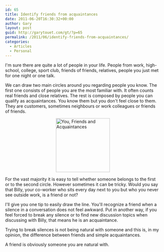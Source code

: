 ```yaml
---
id: 65
title: Identify friends from acquaintances
date: 2011-06-20T16:30:32+00:00
author: Gary
layout: post
guid: http://garytouet.com/gt/?p=65
permalink: /2011/06/identify-friends-from-acquaintances/
categories:
  - Articles
  - Personal
---
```

I'm sure there are quite a lot of people in your life. People from work, high-school, college, sport club, friends of friends, relatives, people you just met for one night or one talk.

We can draw two main circles around you regarding people you know. The first one consists of people you are the most familiar with. It often counts real friends and close relatives. The rest is composed by people you can qualify as acquaintances. You know them but you don't feel close to them. They are customers, sometimes neighbours or work colleagues or friends of friends.

<img style="display:block; margin-left:auto; margin-right:auto;" src="{{ site.url   }}/images/friends-circles.png" alt="You, Friends and Acquaintances" title="friends circles.png" border="0" width="175" height="175" />

For the vast majority it is easy to tell whether someone belongs to the first or to the second circle. However sometimes it can be tricky. Would you say that Billy, your co-worker who sits every day next to you but who you never see outside work, is a friend or not?

I'll give you one tip to easily draw the line. You'll recognize a friend when a silence in a conversation does not feel awkward. Put in another way, if you feel forced to break any silence or to find new discussion topics when discussing with Billy, that means he is an acquaintance.

Trying to break silences is not being natural with someone and this is, in my opinion, the difference between friends and simple acquaintances.

A friend is obviously someone you are natural with.
